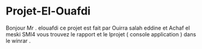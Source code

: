 # Projet-El-Ouafdi
Bonjour Mr . elouafdi 
ce projet est fait par Ouirra salah eddine et Achaf el meski SMI4
vous trouvez le rapport et le lprojet ( console application ) dans le winrar .
